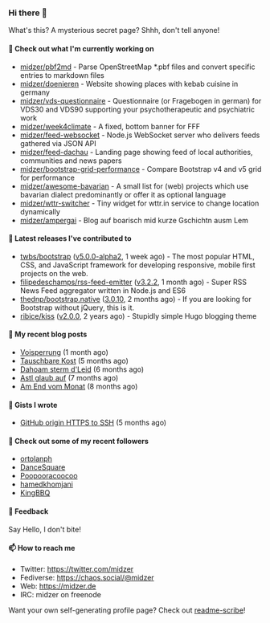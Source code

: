 ### Hi there 👋

What's this? A mysterious secret page? Shhh, don't tell anyone!

#### 🌱 Check out what I'm currently working on

- [midzer/pbf2md](https://github.com/midzer/pbf2md) - Parse OpenStreetMap *.pbf files and convert specific entries to markdown files
- [midzer/doenieren](https://github.com/midzer/doenieren) - Website showing places with kebab cuisine in germany
- [midzer/vds-questionnaire](https://github.com/midzer/vds-questionnaire) - Questionnaire (or Fragebogen in german) for VDS30 and VDS90 supporting your psychotherapeutic and psychiatric work
- [midzer/week4climate](https://github.com/midzer/week4climate) - A fixed, bottom banner for FFF
- [midzer/feed-websocket](https://github.com/midzer/feed-websocket) - Node.js WebSocket server who delivers feeds gathered via JSON API
- [midzer/feed-dachau](https://github.com/midzer/feed-dachau) - Landing page showing feed of local authorities, communities and news papers
- [midzer/bootstrap-grid-performance](https://github.com/midzer/bootstrap-grid-performance) - Compare Bootstrap v4 and v5 grid for performance
- [midzer/awesome-bavarian](https://github.com/midzer/awesome-bavarian) - A small list for (web) projects which use bavarian dialect predominantly or offer it as optional language
- [midzer/wttr-switcher](https://github.com/midzer/wttr-switcher) - Tiny widget for wttr.in service to change location dynamically
- [midzer/ampergai](https://github.com/midzer/ampergai) - Blog auf boarisch mid kurze Gschichtn ausm Lem

#### 🔭 Latest releases I've contributed to

- [twbs/bootstrap](https://github.com/twbs/bootstrap) ([v5.0.0-alpha2](https://github.com/twbs/bootstrap/releases/tag/v5.0.0-alpha2), 1 week ago) - The most popular HTML, CSS, and JavaScript framework for developing responsive, mobile first projects on the web.
- [filipedeschamps/rss-feed-emitter](https://github.com/filipedeschamps/rss-feed-emitter) ([v3.2.2](https://github.com/filipedeschamps/rss-feed-emitter/releases/tag/v3.2.2), 1 month ago) - Super RSS News Feed aggregator written in Node.js and ES6
- [thednp/bootstrap.native](https://github.com/thednp/bootstrap.native) ([3.0.10](https://github.com/thednp/bootstrap.native/releases/tag/3.0.10), 2 months ago) - If you are looking for Bootstrap without jQuery, this is it.
- [ribice/kiss](https://github.com/ribice/kiss) ([v2.0.0](https://github.com/ribice/kiss/releases/tag/v2.0.0), 2 years ago) - Stupidly simple Hugo blogging theme

#### 📜 My recent blog posts

- [Voisperrung](https://ampergai.de/2020/08/001/) (1 month ago)
- [Tauschbare Kost](https://ampergai.de/2020/04/001/) (5 months ago)
- [Dahoam sterm d&#39;Leid](https://ampergai.de/2020/03/001/) (6 months ago)
- [Astl glaub auf](https://ampergai.de/2020/02/001/) (7 months ago)
- [Am End vom Monat](https://ampergai.de/2020/01/002/) (8 months ago)

#### 📓 Gists I wrote

- [GitHub origin HTTPS to SSH](https://gist.github.com/3ceba8ad7d956e02d9e920b121d8d059) (5 months ago)

#### 👯 Check out some of my recent followers

- [ortolanph](https://github.com/ortolanph)
- [DanceSquare](https://github.com/DanceSquare)
- [Poopooracoocoo](https://github.com/Poopooracoocoo)
- [hamedkhomjani](https://github.com/hamedkhomjani)
- [KingBBQ](https://github.com/KingBBQ)

#### 💬 Feedback

Say Hello, I don't bite!

#### 📫 How to reach me

- Twitter: https://twitter.com/midzer
- Fediverse: https://chaos.social/@midzer
- Web: https://midzer.de
- IRC: midzer on freenode

Want your own self-generating profile page? Check out [readme-scribe](https://github.com/muesli/readme-scribe)!
